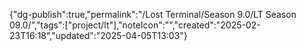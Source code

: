 
{"dg-publish":true,"permalink":"/Lost Terminal/Season 9.0/LT Season 09.0/","tags":["project/lt"],"noteIcon":"","created":"2025-02-23T16:18","updated":"2025-04-05T13:03"}



 
